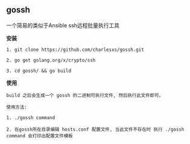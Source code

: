 ## gossh ##

一个简易的类似于Ansible ssh远程批量执行工具


**安装**

	1. git clone https://github.com/charlesxs/gossh.git

	2. go get golang.org/x/crypto/ssh

	3. cd gossh/ && go build


**使用**

	build 之后会生成一个 gossh 的二进制可执行文件, 然后执行此文件即可。

	使用方法:

	1. ./gossh command

	2. 在gossh所在目录编辑 hosts.conf 配置文件, 当此文件不存在时 执行 ./gossh command 会打印出配置文件模板


